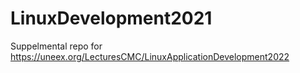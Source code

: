 # LinuxDevelopment2021
Suppelmental repo for https://uneex.org/LecturesCMC/LinuxApplicationDevelopment2022
